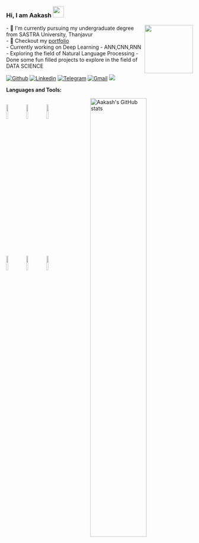 ### Hi, I am Aakash <img src="https://raw.githubusercontent.com/MartinHeinz/MartinHeinz/master/wave.gif" width="30px">
<img align='right' src="https://media.giphy.com/media/M9gbBd9nbDrOTu1Mqx/giphy.gif" width="130">
<p align='left'>
- 🏢 I'm currently pursuing my undergraduate degree from SASTRA University, Thanjavur<br/>
  - 🎨 Checkout my <a href = "https://aakash-cse.github.io" target="_blank">portfolio</a> <br/>
- Currently working on Deep Learning - ANN,CNN,RNN <br/>
- Exploring the field of Natural Language Processing
- Done some fun filled projects to explore in the field of DATA SCIENCE <br/>
</p>

[![Github](https://img.shields.io/badge/-Github-000?style=flat&logo=Github&logoColor=white)](https://github.com/aakash-cse)
[![Linkedin](https://img.shields.io/badge/-LinkedIn-blue?style=flat&logo=Linkedin&logoColor=white)](https://www.linkedin.com/in/aakashbabu/)
[![Telegram](https://img.shields.io/badge/-Telegram-blue?style=flat&logo=Telegram&logoColor=white)](https://t.me/ak777)
[![Gmail](https://img.shields.io/badge/-Gmail-c14438?style=flat&logo=Gmail&logoColor=white)](mailto:aakashbabu.2000@gmail.com)
![](https://komarev.com/ghpvc/?username=aakash-cse&color=blue&style=flat-square&label=Profile+visitors)

**Languages and Tools:** 
<p>
  <a href="https://github.com/sudonitin">
    <img align="right" width="55%" src="https://github-readme-stats.vercel.app/api?username=aakash-cse&show_icons=true&line_height=27&count_private=true&include_all_commits=true" alt="Aakash's GitHub stats"/>
</a>
  <br>
  <code><img width="10%" src="https://www.vectorlogo.zone/logos/python/python-ar21.svg"></code>
  <code><img width="10%" src="https://www.vectorlogo.zone/logos/mongodb/mongodb-ar21.svg"></code>
  <code><img width="10%" src="https://www.vectorlogo.zone/logos/pocoo_flask/pocoo_flask-ar21.svg"></code>
  <br /><br />
  <code><img width="10%" src="https://www.vectorlogo.zone/logos/google_cloud/google_cloud-ar21.svg"></code>
  <code><img width="10%" src="https://www.vectorlogo.zone/logos/tensorflow/tensorflow-ar21.svg"></code>
  <code><img width="10%" src="https://www.vectorlogo.zone/logos/docker/docker-ar21.svg"></code>
  <br />
  <!--
  <code><img width="10%" src="https://www.vectorlogo.zone/logos/sqlite/sqlite-ar21.svg"></code>
  <code><img width="10%" src="https://www.vectorlogo.zone/logos/nginx/nginx-ar21.svg"></code>
  <code><img width="10%" src="https://www.vectorlogo.zone/logos/heroku/heroku-ar21.svg"></code>
  <br />
  <code><img width="10%" src="https://www.vectorlogo.zone/logos/digitalocean/digitalocean-ar21.svg"></code>
  <code><img width="10%" src="https://www.vectorlogo.zone/logos/npmjs/npmjs-ar21.svg"></code>
  <code><img width="10%" src="https://www.vectorlogo.zone/logos/git-scm/git-scm-ar21.svg"></code>
  -->
</p>
